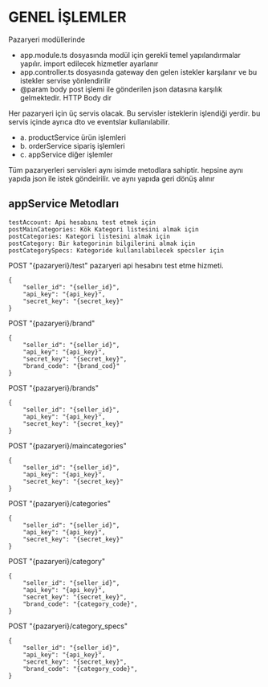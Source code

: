 # GENEL İŞLEMLER


Pazaryeri modüllerinde
* app.module.ts dosyasında modül için gerekli temel yapılandırmalar yapılır. import edilecek hizmetler ayarlanır
* app.controller.ts dosyasında gateway den gelen istekler karşılanır ve bu istekler servise yönlendirilir
* @param body post işlemi ile gönderilen json datasına karşılık gelmektedir. HTTP Body dir

Her pazaryeri için üç servis olacak. Bu servisler isteklerin işlendiği yerdir. bu servis içinde ayrıca dto ve eventslar kullanılabilir.
* a. productService ürün işlemleri
* b. orderService sipariş işlemleri
* c. appService diğer işlemler

Tüm pazaryerleri servisleri aynı isimde metodlara sahiptir. hepsine aynı yapıda json ile istek göndeirilir. ve aynı yapıda geri dönüş alınır
## appService Metodları
```
testAccount: Api hesabını test etmek için
postMainCategories: Kök Kategori listesini almak için
postCategories: Kategori listesini almak için
postCategory: Bir kategorinin bilgilerini almak için
postCategorySpecs: Kategoride kullanılabilecek specsler için
```

POST "{pazaryeri}/test" pazaryeri api hesabını test etme hizmeti.
```
{
    "seller_id": "{seller_id}",
    "api_key": "{api_key}",
    "secret_key": "{secret_key}"
}
```
POST "{pazaryeri}/brand"
```
{
    "seller_id": "{seller_id}",
    "api_key": "{api_key}",
    "secret_key": "{secret_key}",
    "brand_code": "{brand_cod}"
}
```
POST "{pazaryeri}/brands"
```
{
    "seller_id": "{seller_id}",
    "api_key": "{api_key}",
    "secret_key": "{secret_key}"
}
```
POST "{pazaryeri}/maincategories"
```
{
    "seller_id": "{seller_id}",
    "api_key": "{api_key}",
    "secret_key": "{secret_key}"
}
```
POST "{pazaryeri}/categories"
```
{
    "seller_id": "{seller_id}",
    "api_key": "{api_key}",
    "secret_key": "{secret_key}"
}
```
POST "{pazaryeri}/category"
```
{
    "seller_id": "{seller_id}",
    "api_key": "{api_key}",
    "secret_key": "{secret_key}",
    "brand_code": "{category_code}",
}
```
POST "{pazaryeri}/category_specs"
```
{
    "seller_id": "{seller_id}",
    "api_key": "{api_key}",
    "secret_key": "{secret_key}",
    "brand_code": "{category_code}",
}
```
